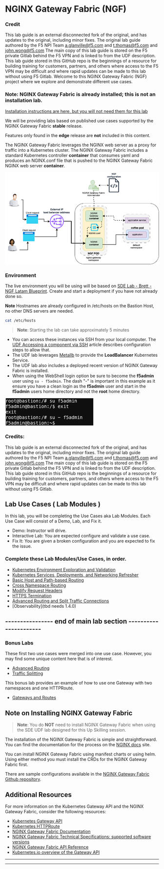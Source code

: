 # NGINX Gateway Fabric (NGF)

### Credit
This lab guide is an external disconnected fork of the original, and has updates to the original, including minor fixes. The original lab guide authored by the F5 NPI Team a.glanville@f5.com and t.thomas@f5.com and john.wong@f5.com The main copy of this lab guide is stored on the F5 private Gitlab behind the F5 VPN and is linked to from the UDF description. This lab guide stored in this GitHub repo is the beginnings of a resource for building training for customers, partners, and others where access to the F5 VPN may be difficult and where rapid updates can be made to this lab without using F5 Gitlab.
Welcome to this NGINX Gateway Fabric (NGF) project where we explore and demonstrate different use
cases. 

### Note: NGINX Gateway Fabric is already installed; this is not an installation lab.

[Installation instructions are here, but you will not need them for this lab](https://docs.nginx.com/nginx-gateway-fabric/installation/installing-ngf)

We will be providing labs based on published use cases supported by the NGINX Gateway Fabric **stable** release.

Features only found in the **edge** release are **not**  included in this content.

The NGINX Gateway Fabric leverages the NGINX web server as a proxy for traffic into a Kubernetes cluster.  The NGINX Gateway Fabric includes a standard Kubernetes controller **container** that consumes yaml and produces an NGINX.conf file that is pushed to the NGINX Gateway Fabric NGINX web server **container**.

![NGINX Gateway Fabric](https://github.com/bwolmarans/SDE-NGINX-Gateway-Fabric/blob/main/uc-1-basic-routing-NGF-process-overview.drawio.png)

### Environment

The live environment you will be using will be based on [SDE Lab - Brett - NGF Latam Blueprint](https://udf.f5.com/b/d2617e7e-018f-4c9a-a15f-09ca55ae8a37#documentation). Create and start a deployment
if you have not already done so.

**Note** Hostnames are already configured in /etc/hosts on the Bastion Host, no other DNS servers are needed.

```bash
cat /etc/hosts
```


>**Note**: Starting the lab can take approximately 5 minutes

* You can access these instances via SSH from your local computer. The [UDF Accessing a component via SSH](https://help.udf.f5.com/en/articles/3347769-accessing-a-component-via-ssh)
article describes configuration steps to allow that.
* The UDF lab leverages [Metallb](https://metallb.universe.tf) to provide the **LoadBalancer** Kubernetes Service.
* The UDF lab also includes a deployed recent version of NGINX Gateway Fabric is installed.
* When using the WebShell login option be sure to become the **f5admin** user using `su - f5admin`.  The dash "-" is important in this example as it ensure you have a clean login as the **f5admin** user and start in the **f5admin** users home directory and not the **root** home directory.  

![su - f5admin](su-f5admin-example.png)

### Credits:
This lab guide is an external disconnected fork of the original, and has updates to the original, including minor fixes.
The original lab guide authored by the F5 NPI Team a.glanville@f5.com and t.thomas@f5.com and john.wong@f5.com
The main copy of this lab guide is stored on the F5 private Gitlab behind the F5 VPN and is linked to from the UDF description. This lab guide stored in this GitHub repo is the beginnings of a resource for building training for customers, partners, and others where access to the F5 VPN may be difficult and where rapid updates can be made to this lab without using F5 Gitlab. 



## Lab Use Cases ( Lab Modules )

In this lab, you will be completing the Use Cases aka Lab Modules.
Each Use Case will consist of a Demo, Lab, and Fix it.

* Demo: Instructor will drive.
* Interactive Lab: You are expected configure and validate a use case.
* Fix It: You are given a broken configuration and you are expected to fix the issue.

### Complete these Lab Modules/Use Cases, in order.
* [Kubernetes Environment Exploration and Validation](../main/validation-and-troubleshooting/README.md)
* [Kubernetes Services, Deployments, and Networking Refresher](use-case1-host-and-path-routing/clusterip-nodeport-loadbalancer.md) 
* [Basic Host and Path-based Routing](use-case1-host-and-path-routing/README.md)
* [Cross Namespace Routing](use-case2-cross-namespace-routing/README.md)
* [Modify Request Headers](use-case3-mod-req-headers/README.md)
* [HTTPS Termination](use-case4-https-termination/README.md)
* [Advanced Routing and Split Traffic Connections](use-case5-and-6-advanced-routing-traffic-splitting/README.md)
* [Observability](tbd needs 1.4.0)
  
## ---------------- end of main lab section ----------------------

### Bonus Labs

These first two use cases were merged into one use case.  However, you may find some unique content here that is of interest.

* [Advanced Routing](../main/bonus-labs/case5-advanced-routing/README.md)
* [Traffic Splitting](../main/bonus-labs/case6-split-traffic-connections/README.md)

This bonus lab provides an example of how to use one Gateway with two namespaces and one HTTPRoute.

* [Gateways and Routes](./bonus-labs/gateways-and-routes/README.md)

## Note on Installing NGINX Gateway Fabric

>**Note**: You do **NOT** need to install NGINX Gateway Fabric when using the SDE UDF lab designed for this Up Skilling session.

The installation of the NGINX Gateway Fabric is simple and straightforward.  You can find the documentation for the process on the [NGINX docs](https://docs.nginx.com/nginx-gateway-fabric/installation/) site. 

You can install NGINX Gateway Fabric using manifest charts or using helm.  Using either method you must install the CRDs for the NGINX Gateway Fabric first.​

There are sample configurations available in the [NGINX Gateway Fabric Github repository](https://github.com/nginxinc/nginx-gateway-fabric/tree/release-1.3/examples).

## Additional Resources

For more information on the Kubernetes Gateway API and the NGINX Gateway Fabric, consider the
following resources:

* [Kubernetes Gateway API](https://gateway-api.sigs.k8s.io/)
* [Kubernetes HTTPRoute](https://gateway-api.sigs.k8s.io/reference/spec/#gateway.networking.k8s.io%2fv1.HTTPRoute)
* [NGINX Gateway Fabric Documentation](https://docs.nginx.com/nginx-gateway-fabric)
* [NGINX Gateway Fabric Technical Specifications: supported software versions](https://github.com/nginxinc/nginx-gateway-fabric#technical-specifications)
* [NGINX Gateway Fabric API Reference](https://docs.nginx.com/nginx-gateway-fabric/reference/api/)
* [Kubernetes.io overview of the Gateway API](https://kubernetes.io/docs/concepts/services-networking/gateway/)

___
___
